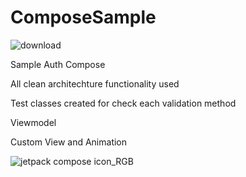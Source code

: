 # ComposeSample

![download](https://user-images.githubusercontent.com/29164777/222916564-8e84aab9-70c4-4fa0-8dbd-abad0876d96a.svg) 


Sample Auth Compose

All clean architechture functionality used

Test classes created for check each validation method

Viewmodel

Custom View and Animation


![jetpack compose icon_RGB](https://user-images.githubusercontent.com/29164777/222916465-3966c6f2-2858-469d-981a-e484d478ed65.png)
